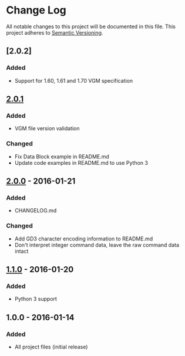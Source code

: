# Change Log
All notable changes to this project will be documented in this file. This
project adheres to [Semantic Versioning](http://semver.org/).

## [2.0.2]
### Added
- Support for 1.60, 1.61 and 1.70 VGM specification

## [2.0.1]
### Added
- VGM file version validation

### Changed
- Fix Data Block example in README.md
- Update code examples in README.md to use Python 3

## [2.0.0] - 2016-01-21
### Added
- CHANGELOG.md

### Changed
- Add GD3 character encoding information to README.md
- Don't interpret integer command data, leave the raw command data intact

## [1.1.0] - 2016-01-20
### Added
- Python 3 support

## 1.0.0 - 2016-01-14
### Added
- All project files (initial release)

[2.0.1]: https://github.com/cdodd/vgmparse/compare/2.0.0...2.0.1
[2.0.0]: https://github.com/cdodd/vgmparse/compare/1.1.0...2.0.0
[1.1.0]: https://github.com/cdodd/vgmparse/compare/1.0.0...1.1.0
